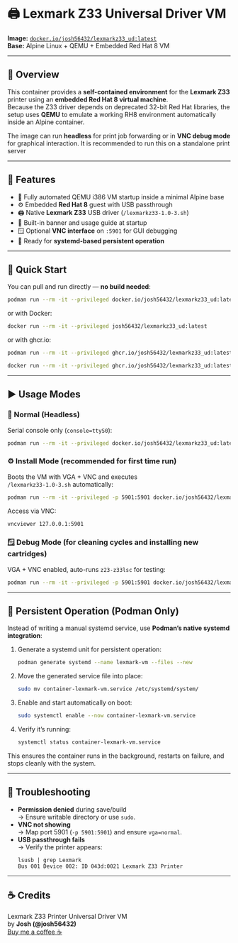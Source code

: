 # 🖨️ Lexmark Z33 Universal Driver VM   
**Image:** [`docker.io/josh56432/lexmarkz33_ud:latest`](https://hub.docker.com/r/josh56432/lexmarkz33_ud)  
**Base:** Alpine Linux + QEMU + Embedded Red Hat 8 VM  

---

## 📘 Overview

This container provides a **self-contained environment** for the **Lexmark Z33** printer using an **embedded Red Hat 8 virtual machine**.  
Because the Z33 driver depends on deprecated 32-bit Red Hat libraries, the setup uses **QEMU** to emulate a working RH8 environment automatically inside an Alpine container.

The image can run **headless** for print job forwarding or in **VNC debug mode** for graphical interaction. It is recommended to run this on a standalone print server

---

## 🧩 Features

- 🧠 Fully automated QEMU i386 VM startup inside a minimal Alpine base  
- ⚙️ Embedded **Red Hat 8** guest with USB passthrough  
- 🖨️ Native **Lexmark Z33** USB driver (`/lexmarkz33-1.0-3.sh`)  
- 🧾 Built-in banner and usage guide at startup  
- 🪟 Optional **VNC interface** on `:5901` for GUI debugging  
- 🧰 Ready for **systemd-based persistent operation**

---

## 🐋 Quick Start

You can pull and run directly — **no build needed**:

```bash
podman run --rm -it --privileged docker.io/josh56432/lexmarkz33_ud:latest
```

or with Docker:

```bash
docker run --rm -it --privileged josh56432/lexmarkz33_ud:latest
```
or with ghcr.io:

```bash
podman run --rm -it --privileged ghcr.io/josh56432/lexmarkz33_ud:latest
```
```bash
docker run --rm -it --privileged ghcr.io/josh56432/lexmarkz33_ud:latest
```


---

## ▶️ Usage Modes

### 🧩 Normal (Headless)
Serial console only (`console=ttyS0`):

```bash
podman run --rm -it --privileged docker.io/josh56432/lexmarkz33_ud:latest
```

### ⚙️ Install Mode (recommended for first time run)
Boots the VM with VGA + VNC and executes  
`/lexmarkz33-1.0-3.sh` automatically:

```bash
podman run --rm -it --privileged -p 5901:5901 docker.io/josh56432/lexmarkz33_ud:latest --install
```

Access via VNC:
```bash
vncviewer 127.0.0.1:5901
```

### 🪟 Debug Mode (for cleaning cycles and installing new cartridges)
VGA + VNC enabled, auto-runs `z23-z33lsc` for testing:

```bash
podman run --rm -it --privileged -p 5901:5901 docker.io/josh56432/lexmarkz33_ud:latest --debug
```

---

## 🧠 Persistent Operation (Podman Only)

Instead of writing a manual systemd service, use **Podman’s native systemd integration**:

1. Generate a systemd unit for persistent operation:
   ```bash
   podman generate systemd --name lexmark-vm --files --new
   ```

2. Move the generated service file into place:
   ```bash
   sudo mv container-lexmark-vm.service /etc/systemd/system/
   ```

3. Enable and start automatically on boot:
   ```bash
   sudo systemctl enable --now container-lexmark-vm.service
   ```

4. Verify it’s running:
   ```bash
   systemctl status container-lexmark-vm.service
   ```

This ensures the container runs in the background, restarts on failure, and stops cleanly with the system.

---


## 🧠 Troubleshooting

- **Permission denied** during save/build  
  → Ensure writable directory or use `sudo`.  
- **VNC not showing**  
  → Map port 5901 (`-p 5901:5901`) and ensure `vga=normal`.  
- **USB passthrough fails**  
  → Verify the printer appears:  
  ```
  lsusb | grep Lexmark
  Bus 001 Device 002: ID 043d:0021 Lexmark Z33 Printer
  ```

---

## ☕ Credits

Lexmark Z33 Printer Universal Driver VM  
by **Josh (@josh56432)**  
[Buy me a coffee ☕](https://buymeacoffee.com/josh56432)
